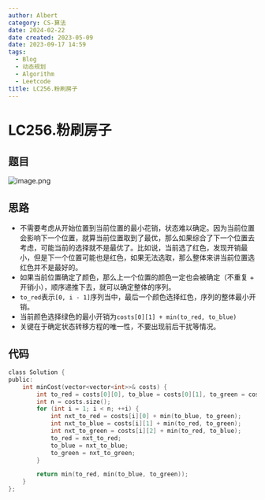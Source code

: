 ```yaml
---
author: Albert
category: CS-算法
date: 2024-02-22
date created: 2023-05-09
date: 2023-09-17 14:59
tags:
  - Blog
  - 动态规划
  - Algorithm
  - Leetcode
title: LC256.粉刷房子
---
```


# LC256.粉刷房子

## 题目

![image.png](http://img-blog-01.oss-cn-shanghai.aliyuncs.com/img/2022-11-27-192933.png)

## 思路

- 不需要考虑从开始位置到当前位置的最小花销，状态难以确定。因为当前位置会影响下一个位置，就算当前位置取到了最优，那么如果综合了下一个位置去考虑，可能当前的选择就不是最优了。比如说，当前选了红色，发现开销最小，但是下一个位置可能也是红色，如果无法选取，那么整体来讲当前位置选红色并不是最好的。
- 如果当前位置确定了颜色，那么上一个位置的颜色一定也会被确定（不重复 + 开销小），顺序递推下去，就可以确定整体的序列。
- `to_red`表示`[0, i - 1]`序列当中，最后一个颜色选择红色，序列的整体最小开销。
- 当前颜色选择绿色的最小开销为`costs[0][1] + min(to_red, to_blue)`
- 关键在于确定状态转移方程的唯一性，不要出现前后干扰等情况。

## 代码

```c
class Solution {
public:
    int minCost(vector<vector<int>>& costs) {
        int to_red = costs[0][0], to_blue = costs[0][1], to_green = costs[0][2];
        int n = costs.size();
        for (int i = 1; i < n; ++i) {
            int nxt_to_red = costs[i][0] + min(to_blue, to_green);
            int nxt_to_blue = costs[i][1] + min(to_red, to_green);
            int nxt_to_green = costs[i][2] + min(to_red, to_blue);
            to_red = nxt_to_red;
            to_blue = nxt_to_blue;
            to_green = nxt_to_green;
        }

        return min(to_red, min(to_blue, to_green));
    }
};
```
